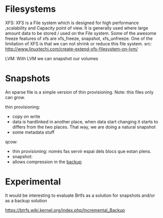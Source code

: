 # Filesystems

XFS: XFS is a File system which is designed for high performance ,scalability and Capacity point of view. It is generally used where large amount data to be stored / used on the File system. Some of the awesome freeze features of xfs are xfs_freeze, snapshot, xfs_unfreeze. One of the limitation of XFS is that we can not shrink or reduce this file system. src: http://www.linuxtechi.com/create-extend-xfs-filesystem-on-lvm/

LVM: With LVM we can snapshot our volumes

# Snapshots

An sparse file is a simple version of thin provisioning. Note: this files only can grow.

thin provisioning:
- copy on write
- data is hardlinked in another place, when data start changing it starts to differs from the two places. That way, we are doing a natural snapshot
- some metadata stuff

qcow:
- thin provisioning: només fas servir espai dels blocs que estan plens. 
- snapshot:
- allows compression in the [backup](https://pve.proxmox.com/wiki/VMA#VMA_backup_format)

# Experimental

It would be interesting to evaluate Brtfs as a solution for snapshots and/or as a backup solution

https://btrfs.wiki.kernel.org/index.php/Incremental_Backup
